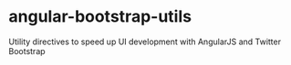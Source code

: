 angular-bootstrap-utils
=======================

Utility directives to speed up UI development with AngularJS and Twitter Bootstrap
